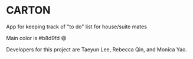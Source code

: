 # CARTON
App for keeping track of "to do" list for house/suite mates

Main color is #b8d9fd :smile:

Developers for this project are Taeyun Lee, Rebecca Qin, and Monica Yao.
